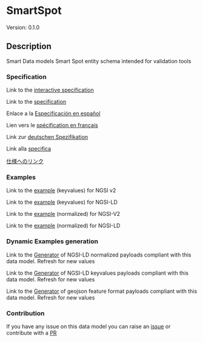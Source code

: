 # SmartSpot
Version: 0.1.0

## Description 

Smart Data models Smart Spot entity schema intended for validation tools
### Specification

Link to the [interactive specification](https://swagger.lab.fiware.org/?url=https://smart-data-models.github.io/dataModel.PointOfInteraction/SmartSpot/swagger.yaml)

Link to the [specification](https://github.com/smart-data-models/dataModel.PointOfInteraction/blob/master/SmartSpot/doc/spec.md)

Enlace a la [Especificación en español](https://github.com/smart-data-models/dataModel.PointOfInteraction/blob/master/SmartSpot/doc/spec_ES.md)

Lien vers le [spécification en français](https://github.com/smart-data-models/dataModel.PointOfInteraction/blob/master/SmartSpot/doc/spec_FR.md)

Link zur [deutschen Spezifikation](https://github.com/smart-data-models/dataModel.PointOfInteraction/blob/master/SmartSpot/doc/spec_DE.md)

Link alla [specifica](https://github.com/smart-data-models/dataModel.PointOfInteraction/blob/master/SmartSpot/doc/spec_IT.md)

[仕様へのリンク](https://github.com/smart-data-models/dataModel.PointOfInteraction/blob/master/SmartSpot/doc/spec_JA.md)
### Examples

Link to the [example](https://smart-data-models.github.io/dataModel.PointOfInteraction/SmartSpot/examples/example.json) (keyvalues) for NGSI v2

Link to the [example](https://smart-data-models.github.io/dataModel.PointOfInteraction/SmartSpot/examples/example.jsonld) (keyvalues) for NGSI-LD

Link to the [example](https://smart-data-models.github.io/dataModel.PointOfInteraction/SmartSpot/examples/example-normalized.json) (normalized) for NGSI-V2

Link to the [example](https://smart-data-models.github.io/dataModel.PointOfInteraction/SmartSpot/examples/example-normalized.jsonld) (normalized) for NGSI-LD
### Dynamic Examples generation

Link to the [Generator](https://smartdatamodels.org/extra/ngsi-ld_generator.php?schemaUrl=https://raw.githubusercontent.com/smart-data-models/dataModel.PointOfInteraction/master/SmartSpot/schema.json&email=info@smartdatamodels.org) of NGSI-LD normalized payloads compliant with this data model. Refresh for new values

Link to the [Generator](https://smartdatamodels.org/extra/ngsi-ld_generator_keyvalues.php?schemaUrl=https://raw.githubusercontent.com/smart-data-models/dataModel.PointOfInteraction/master/SmartSpot/schema.json&email=info@smartdatamodels.org) of NGSI-LD keyvalues payloads compliant with this data model. Refresh for new values

Link to the [Generator](https://smartdatamodels.org/extra/geojson_features_generator.php?schemaUrl=https://raw.githubusercontent.com/smart-data-models/dataModel.PointOfInteraction/master/SmartSpot/schema.json&email=info@smartdatamodels.org) of geojson feature format payloads compliant with this data model. Refresh for new values
### Contribution

 If you have any issue on this data model you can raise an [issue](https://github.com/smart-data-models/dataModel.PointOfInteraction/issues)  or contribute with a [PR](https://github.com/smart-data-models/dataModel.PointOfInteraction/pulls)
